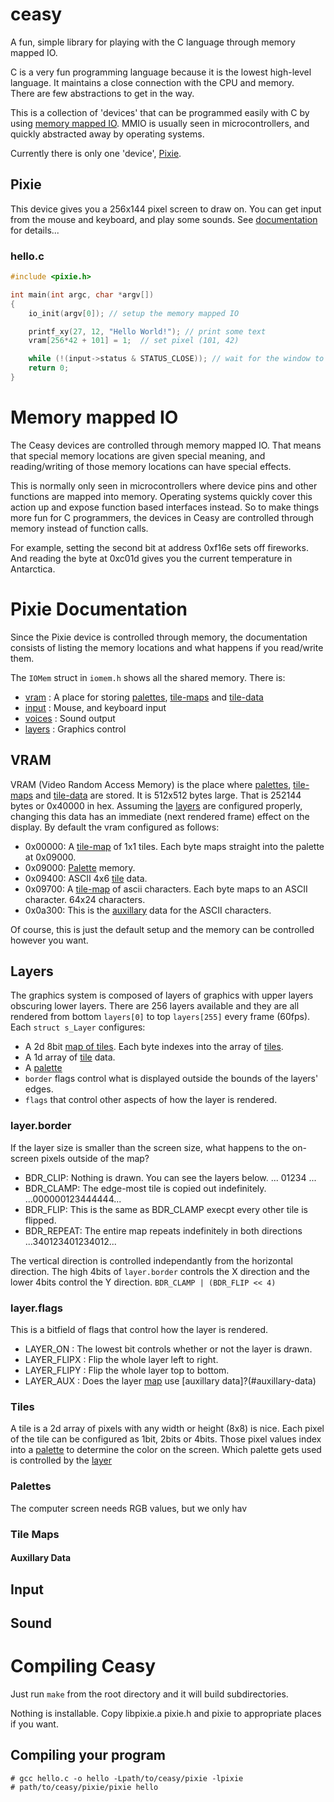 # ceasy

A fun, simple library for playing with the C language through memory mapped IO.

C is a very fun programming language because it is the lowest high-level language.
It maintains a close connection with the CPU and memory.  
There are few abstractions to get in the way.

This is a collection of 'devices' that can be programmed easily with C by using [memory mapped IO](#memory-mapped-io).
MMIO is usually seen in microcontrollers, and quickly abstracted away by operating systems.

Currently there is only one 'device', [Pixie](#pixie).

## Pixie

This device gives you a 256x144 pixel screen to draw on.  You can get input from the mouse and keyboard, and play some sounds.  See [documentation](#pixie-documentation) for details...

### hello.c

```c
#include <pixie.h>

int main(int argc, char *argv[])
{
    io_init(argv[0]); // setup the memory mapped IO

    printf_xy(27, 12, "Hello World!"); // print some text
    vram[256*42 + 101] = 1;  // set pixel (101, 42)

    while (!(input->status & STATUS_CLOSE)); // wait for the window to close
    return 0;
}
```

# Memory mapped IO

The Ceasy devices are controlled through memory mapped IO.  That means that special memory locations are given special meaning, and reading/writing of those memory locations can have special effects.  

This is normally only seen in microcontrollers where device pins and other functions are mapped into memory.  Operating systems quickly cover this action up and expose function based interfaces instead.  So to make things more fun for C programmers, the devices in Ceasy are controlled through memory instead of function calls.

For example, setting the second bit at address 0xf16e sets off fireworks.  And reading the byte at 0xc01d gives you the current temperature in Antarctica.



# Pixie Documentation

Since the Pixie device is controlled through memory, the documentation consists of listing the memory locations and what
happens if you read/write them.

The `IOMem` struct in `iomem.h` shows all the shared memory. There is:

  * [vram](#vram) : A place for storing [palettes](#palettes), [tile-maps](#tile-maps) and [tile-data](#tiles)
  * [input](#input) : Mouse, and keyboard input
  * [voices](#sound) : Sound output
  * [layers](#layers) : Graphics control


## VRAM

VRAM (Video Random Access Memory) is the place where [palettes](#palettes), [tile-maps](#tile-maps) and [tile-data](#tiles) are stored.  It is 512x512 bytes large.  That is 252144 bytes or 0x40000 in hex.  Assuming the [layers](#layers) are configured properly, changing this data has an immediate (next rendered frame) effect on the display.  By default the vram configured as follows:

  * 0x00000: A [tile-map](#tile-maps) of 1x1 tiles.  Each byte maps straight into the palette at 0x09000.
  * 0x09000: [Palette](#palettes) memory.
  * 0x09400: ASCII 4x6 [tile](#tiles) data.  
  * 0x09700: A [tile-map](#tile-maps) of ascii characters.  Each byte maps to an ASCII character.  64x24 characters.  
  * 0x0a300: This is the [auxillary](#auxillary-data) data for the ASCII characters.

Of course, this is just the default setup and the memory can be controlled however you want.

## Layers

The graphics system is composed of layers of graphics with upper layers obscuring lower layers.
There are 256 layers available and they are all rendered
from bottom `layers[0]` to top `layers[255]` every frame (60fps).  Each `struct s_Layer` configures:

  * A 2d 8bit [map of tiles](#tile-maps).  Each byte indexes into the array of [tiles](#tiles).
  * A 1d array of [tile](#tiles) data.
  * A [palette](#palettes)
  * `border` flags control what is displayed outside the bounds of the layers' edges.
  * `flags` that control other aspects of how the layer is rendered.

### layer.border

If the layer size is smaller than the screen size, what happens to the on-screen pixels outside of the map?

  * BDR_CLIP: Nothing is drawn.  You can see the layers below.  ...     01234     ...
  * BDR_CLAMP: The edge-most tile is copied out indefinitely.  ...000000123444444...
  * BDR_FLIP: This is the same as BDR_CLAMP execpt every other tile is flipped.
  * BDR_REPEAT: The entire map repeats indefinitely in both directions   ...340123401234012...

The vertical direction is controlled independantly from the horizontal direction.  The high 4bits of `layer.border` controls the X direction and the lower 4bits control the Y direction. `BDR_CLAMP | (BDR_FLIP << 4)`

### layer.flags

This is a bitfield of flags that control how the layer is rendered.

  * LAYER_ON : The lowest bit controls whether or not the layer is drawn.
  * LAYER_FLIPX : Flip the whole layer left to right.
  * LAYER_FLIPY : Flip the whole layer top to bottom.
  * LAYER_AUX : Does the layer [map](#tile-maps) use [auxillary data]?(#auxillary-data)



### Tiles

A tile is a 2d array of pixels with any width or height (8x8) is nice.  Each pixel of the tile can be configured as 1bit, 2bits or 4bits.  Those pixel values index into a [palette](#palettes) to determine the color on the screen.  Which palette gets used is controlled by the [layer](#layer)

### Palettes
The computer screen needs RGB values, but we only hav

### Tile Maps

#### Auxillary Data

## Input

## Sound


# Compiling Ceasy

Just run `make` from the root directory and it will build subdirectories.

Nothing is installable.  Copy libpixie.a pixie.h and pixie to appropriate places if you want.

## Compiling your program

```
# gcc hello.c -o hello -Lpath/to/ceasy/pixie -lpixie 
# path/to/ceasy/pixie/pixie hello
```







